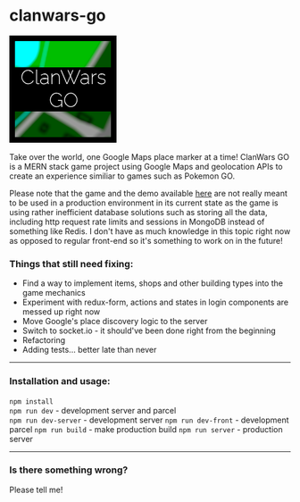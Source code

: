 # clanwars-go

![Repository logo](https://github.com/oL-web/clanwars-go/blob/master/src/favicon.png?raw=true)

Take over the world, one Google Maps place marker at a time! ClanWars GO is a MERN stack game project using Google Maps and geolocation APIs to create an experience similiar to games such as Pokemon GO.

Please note that the game and the demo available [here](https://ol-web.github.io/clanwars-go) are not really meant to be used in a production environment in its current state as the game is using rather inefficient database solutions such as storing all the data, including http request rate limits and sessions in MongoDB instead of something like Redis. I don't have as much knowledge in this topic right now as opposed to regular front-end so it's something to work on in the future!

### Things that still need fixing:

- Find a way to implement items, shops and other building types into the game mechanics
- Experiment with redux-form, actions and states in login components are messed up right now
- Move Google's place discovery logic to the server
- Switch to socket.io - it should've been done right from the beginning
- Refactoring
- Adding tests... better late than never

---

### Installation and usage:

`npm install`  
`npm run dev` - development server and parcel  
`npm run dev-server` - development server
`npm run dev-front` - development parcel
`npm run build` - make production build
`npm run server` - production server

---

### Is there something wrong?

Please tell me!
